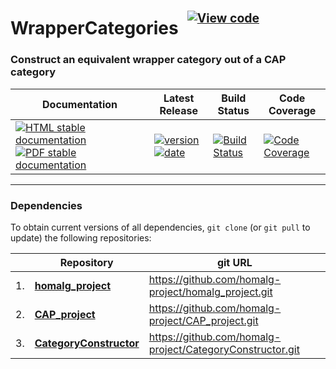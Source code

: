 <!-- BEGIN HEADER -->
# WrapperCategories&ensp;<sup><sup>[![View code][code-img]][code-url]</sup></sup>

### Construct an equivalent wrapper category out of a CAP category

| Documentation | Latest Release | Build Status | Code Coverage |
| ------------- | -------------- | ------------ | ------------- |
| [![HTML stable documentation][html-img]][html-url] [![PDF stable documentation][pdf-img]][pdf-url] | [![version][version-img]][version-url] [![date][date-img]][date-url] | [![Build Status][tests-img]][tests-url] | [![Code Coverage][codecov-img]][codecov-url] |

<!-- END HEADER -->

<!-- BEGIN FOOTER -->
---

### Dependencies

To obtain current versions of all dependencies, `git clone` (or `git pull` to update) the following repositories:

|    | Repository | git URL |
|--- | ---------- | ------- |
| 1. | [**homalg_project**](https://github.com/homalg-project/homalg_project#readme) | https://github.com/homalg-project/homalg_project.git |
| 2. | [**CAP_project**](https://github.com/homalg-project/CAP_project#readme) | https://github.com/homalg-project/CAP_project.git |
| 3. | [**CategoryConstructor**](https://github.com/homalg-project/CategoryConstructor#readme) | https://github.com/homalg-project/CategoryConstructor.git |

[html-img]: https://img.shields.io/badge/🔗%20HTML-stable-blue.svg
[html-url]: https://homalg-project.github.io/WrapperCategories/doc/chap0_mj.html

[pdf-img]: https://img.shields.io/badge/🔗%20PDF-stable-blue.svg
[pdf-url]: https://homalg-project.github.io/WrapperCategories/download_pdf.html

[version-img]: https://img.shields.io/endpoint?url=https://homalg-project.github.io/WrapperCategories/badge_version.json&label=🔗%20version&color=yellow
[version-url]: https://homalg-project.github.io/WrapperCategories/view_release.html

[date-img]: https://img.shields.io/endpoint?url=https://homalg-project.github.io/WrapperCategories/badge_date.json&label=🔗%20released%20on&color=yellow
[date-url]: https://homalg-project.github.io/WrapperCategories/view_release.html

[tests-img]: https://github.com/homalg-project/WrapperCategories/workflows/Tests/badge.svg?branch=master
[tests-url]: https://github.com/homalg-project/WrapperCategories/actions?query=workflow%3ATests+branch%3Amaster

[codecov-img]: https://codecov.io/gh/homalg-project/WrapperCategories/branch/master/graph/badge.svg
[codecov-url]: https://codecov.io/gh/homalg-project/WrapperCategories

[code-img]: https://img.shields.io/badge/-View%20code-blue?logo=github
[code-url]: https://github.com/homalg-project/WrapperCategories#top
<!-- END FOOTER -->
